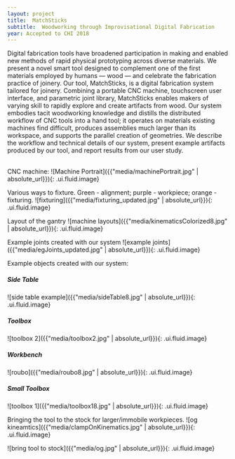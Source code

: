 ```yaml
---
layout: project
title:  MatchSticks
subtitle:  Woodworking through Improvisational Digital Fabrication
year: Accepted to CHI 2018
---
```


<script>
$(function() {
$('.ui.embed').embed({
  color: 444444, 
  autoplay: false,
});
});
</script>

Digital fabrication tools have broadened participation in making and enabled new methods of rapid physical prototyping across diverse materials. We present a novel smart tool designed to complement one of the first materials employed by humans — wood — and celebrate the fabrication practice of joinery. Our tool, MatchSticks, is a digital fabrication system tailored for joinery. Combining a portable CNC machine, touchscreen user interface, and parametric joint library, MatchSticks enables makers of varying skill to rapidly explore and create artifacts from wood. Our system embodies tacit woodworking knowledge and distills the distributed workflow of CNC tools into a hand tool; it operates on materials existing machines find difficult, produces assemblies much larger than its workspace, and supports the parallel creation of geometries. We describe the workflow and technical details of our system, present example artifacts produced by our tool, and report results from our user study.

<div class="ui embed" data-source="youtube" data-id="vAWo4dwNecA"> </div>
<br>
CNC machine:
![Machine Portrait]({{"media/machinePortrait.jpg" | absolute_url}}){: .ui.fluid.image}

Various ways to fixture. Green - alignment; purple - workpiece; orange - fixturing.
![fixturing]({{"media/fixturing_updated.jpg" | absolute_url}}){: .ui.fluid.image}

Layout of the gantry
![machine layouts]({{"media/kinematicsColorized8.jpg" | absolute_url}}){: .ui.fluid.image}

Example joints created with our system
![example joints]({{"media/egJoints_updated.jpg" | absolute_url}}){: .ui.fluid.image}

Example objects created with our system:

##### Side Table
![side table example]({{"media/sideTable8.jpg" | absolute_url}}){: .ui.fluid.image}

##### Toolbox
![toolbox 2]({{"media/toolbox2.jpg" | absolute_url}}){: .ui.fluid.image}

##### Workbench
![roubo]({{"media/roubo8.jpg" | absolute_url}}){: .ui.fluid.image}

##### Small Toolbox
![toolbox 1]({{"media/toolbox18.jpg" | absolute_url}}){: .ui.fluid.image}

Bringing the tool to the stock for larger/immobile workpieces.
![og kineamtics]({{"media/clampOnKinematics.jpg" | absolute_url}}){: .ui.fluid.image}

![bring tool to stock]({{"media/og.jpg" | absolute_url}}){: .ui.fluid.image}
